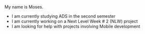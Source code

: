 My name is Moses.
- I am currently studying ADS in the second semester
- I am currently working on a Next Level Week # 2 (NLW) project
- I am looking for help with projects involving Mobile development
